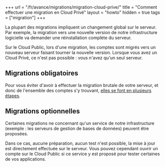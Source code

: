 +++
url = "/fr/avance/migrations/migration-cloud-prive/"
title = "Comment effectuer une migration en Cloud Privé"
layout = "howto"
hidden = true
tags = ["migration"]
+++

La plupart des migrations impliquent un changement global sur le serveur. Par exemple, la migration vers une nouvelle version de notre infrastructure logicielle va demander une réinstallation complète du serveur.

Sur le Cloud Public, lors d'une migration, les comptes sont migrés vers un nouveau serveur faisant tourner la nouvelle version. Lorsque vous avez un Cloud Privé, ce n'est pas possible : vous n'avez qu'un seul serveur.

##  Migrations obligatoires

Pour vous éviter d'avoir à effectuer la migration brutale de votre serveur, et donc de l'ensemble des comptes s'y trouvant, [elles se font en plusieurs étapes](advanced/migrations/private-cloud-migrations/required-migrations-process).

## Migrations optionnelles

Certaines migrations ne concernant qu'un service de notre infrastructure (exemple : les serveurs de gestion de bases de données) peuvent être proposées.

Dans ce cas, aucune préparation, aucun test n'est possible, la mise à jour est directement effectuée sur le serveur. Vous pouvez cependant ouvrir un compte sur le Cloud Public si ce service y est proposé pour tester certaines de vos applications.
